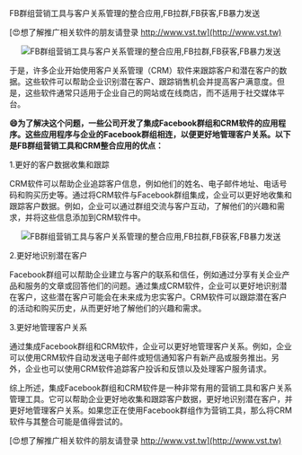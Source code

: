 FB群组营销工具与客户关系管理的整合应用,FB拉群,FB获客,FB暴力发送

[😍想了解推广相关软件的朋友请登录 http://www.vst.tw](http://www.vst.tw)

 <center><img src="https://vst.tw/MP4/tuiguang/png/0.png" alt="FB群组营销工具与客户关系管理的整合应用,FB拉群,FB获客,FB暴力发送"></center>

于是，许多企业开始使用客户关系管理（CRM）软件来跟踪客户和潜在客户的数据。这些软件可以帮助企业识别潜在客户、跟踪销售机会并提高客户满意度。但是，这些软件通常只适用于企业自己的网站或在线商店，而不适用于社交媒体平台。

**😄为了解决这个问题，一些公司开发了集成Facebook群组和CRM软件的应用程序。这些应用程序与企业的Facebook群组相连，以便更好地管理客户关系。以下是FB群组营销工具和CRM整合应用的优点：**

1.更好的客户数据收集和跟踪

CRM软件可以帮助企业追踪客户信息，例如他们的姓名、电子邮件地址、电话号码和购买历史等。通过将CRM软件与Facebook群组集成，企业可以更好地收集和跟踪客户数据。例如，企业可以通过群组交流与客户互动，了解他们的兴趣和需求，并将这些信息添加到CRM软件中。

 <center><img src="https://vst.tw/MP4/tuiguang/png/8.png" alt="FB群组营销工具与客户关系管理的整合应用,FB拉群,FB获客,FB暴力发送"></center>

2.更好地识别潜在客户

Facebook群组可以帮助企业建立与客户的联系和信任，例如通过分享有关企业产品和服务的文章或回答他们的问题。通过集成CRM软件，企业可以更好地识别潜在客户，这些潜在客户可能会在未来成为忠实客户。CRM软件可以跟踪潜在客户的活动和购买历史，从而更好地了解他们的兴趣和需求。

3.更好地管理客户关系

通过集成Facebook群组和CRM软件，企业可以更好地管理客户关系。例如，企业可以使用CRM软件自动发送电子邮件或短信通知客户有新产品或服务推出。另外，企业也可以使用CRM软件追踪客户投诉和反馈以及处理客户服务请求。

综上所述，集成Facebook群组和CRM软件是一种非常有用的营销工具和客户关系管理工具。它可以帮助企业更好地收集和跟踪客户数据，更好地识别潜在客户，并更好地管理客户关系。如果您正在使用Facebook群组作为营销工具，那么将CRM软件与其整合可能是值得尝试的。

[😍想了解推广相关软件的朋友请登录 http://www.vst.tw](http://www.vst.tw)



